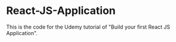 # React-JS-Application
This is the code for the Udemy tutorial of "Build your first React JS Application".

